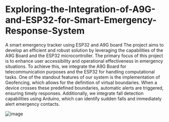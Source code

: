 # Exploring-the-Integration-of-A9G-and-ESP32-for-Smart-Emergency-Response-System
A smart emergency tracker using ESP32 and A9G board
The project aims to develop an efficient and robust solution by leveraging the capabilities of the A9G Board and the ESP32 microcontroller. The primary focus of this project is to enhance user accessibility and operational effectiveness in emergency situations. To achieve this, we integrate the A9G Board for telecommunication purposes and the ESP32 for handling computational tasks.
One of the standout features of our system is the implementation of Geofencing, which allows for the definition of virtual boundaries. When a device crosses these predefined boundaries, automatic alerts are triggered, ensuring timely responses.
Additionally, we integrate fall detection capabilities using Arduino, which can identify sudden falls and immediately alert emergency contacts.


![image](https://github.com/user-attachments/assets/befe261e-907d-48d0-bfac-aab519deeeee)
